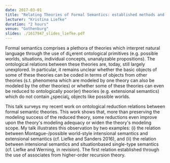 ```yaml
---
date: 2017-03-01
title: "Relating Theories of Formal Semantics: established methods and surprising results"
lecturer: "Kristina Liefke"
duration: "2 hours"
venue: "Gothenburg"
slides: ./1617947_slides_liefke.pdf
---
```




Formal semantics comprises a plethora of theories which interpret natural language through the use of di¿erent ontological primitives (e.g. possible worlds, situations, individual concepts, unanalyzable propositions). The ontological relations between these theories are, today, still largely unexplored. In particular, it remains unclear whether the basic objects of some of these theories can be coded in terms of objects from other theories (s.t. phenomena which are modeled by one theory can also be modeled by the other theories) or whether some of these theories can even be reduced to ontologically poor(er) theories (e.g. extensional semantics) which do not contain ¿special¿ objects like possible worlds.

This talk surveys my recent work on ontological reduction relations between formal semantic theories. This work shows that, more than preserving the modeling success of the reduced theory, some reductions even improve upon the theory's modeling adequacy or widen the theory's modeling scope. My talk illustrates this observation by two examples: (i) the relation between Montague-/possible world-style intensional semantics and extensional semantics (cf. Liefke and Sanders 2016), and (ii) the relation between intensional semantics and situationbased single-type semantics (cf. Liefke and Werning, in revision). The first relation established through the use of associates from higher-order recursion theory.




